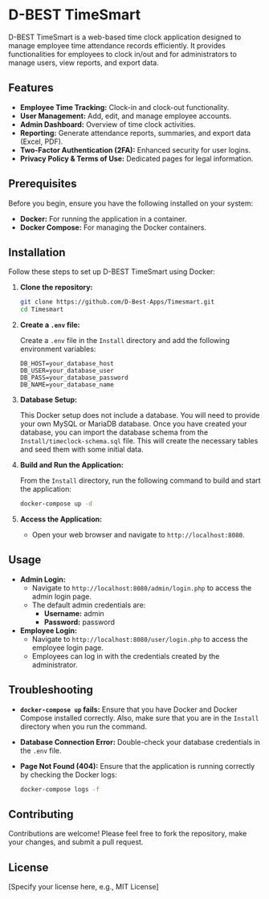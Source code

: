 # D-BEST TimeSmart

D-BEST TimeSmart is a web-based time clock application designed to manage employee time attendance records efficiently. It provides functionalities for employees to clock in/out and for administrators to manage users, view reports, and export data.

## Features

*   **Employee Time Tracking:** Clock-in and clock-out functionality.
*   **User Management:** Add, edit, and manage employee accounts.
*   **Admin Dashboard:** Overview of time clock activities.
*   **Reporting:** Generate attendance reports, summaries, and export data (Excel, PDF).
*   **Two-Factor Authentication (2FA):** Enhanced security for user logins.
*   **Privacy Policy & Terms of Use:** Dedicated pages for legal information.

## Prerequisites

Before you begin, ensure you have the following installed on your system:

*   **Docker:** For running the application in a container.
*   **Docker Compose:** For managing the Docker containers.

## Installation

Follow these steps to set up D-BEST TimeSmart using Docker:

1.  **Clone the repository:**

    ```bash
    git clone https://github.com/D-Best-Apps/Timesmart.git
    cd Timesmart
    ```

2.  **Create a `.env` file:**

    Create a `.env` file in the `Install` directory and add the following environment variables:

    ```
    DB_HOST=your_database_host
    DB_USER=your_database_user
    DB_PASS=your_database_password
    DB_NAME=your_database_name
    ```

3.  **Database Setup:**

    This Docker setup does not include a database. You will need to provide your own MySQL or MariaDB database. Once you have created your database, you can import the database schema from the `Install/timeclock-schema.sql` file. This will create the necessary tables and seed them with some initial data.

4.  **Build and Run the Application:**

    From the `Install` directory, run the following command to build and start the application:

    ```bash
    docker-compose up -d
    ```

5.  **Access the Application:**

    *   Open your web browser and navigate to `http://localhost:8080`.

## Usage

*   **Admin Login:**
    *   Navigate to `http://localhost:8080/admin/login.php` to access the admin login page.
    *   The default admin credentials are:
        *   **Username:** admin
        *   **Password:** password
*   **Employee Login:**
    *   Navigate to `http://localhost:8080/user/login.php` to access the employee login page.
    *   Employees can log in with the credentials created by the administrator.

## Troubleshooting

*   **`docker-compose up` fails:** Ensure that you have Docker and Docker Compose installed correctly. Also, make sure that you are in the `Install` directory when you run the command.
*   **Database Connection Error:** Double-check your database credentials in the `.env` file.
*   **Page Not Found (404):** Ensure that the application is running correctly by checking the Docker logs:

    ```bash
    docker-compose logs -f
    ```

## Contributing

Contributions are welcome! Please feel free to fork the repository, make your changes, and submit a pull request.

## License

[Specify your license here, e.g., MIT License]